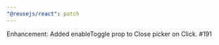 ```yaml
---
"@reusejs/react": patch
---
```


Enhancement: Added enableToggle prop to Close picker on Click. #191

